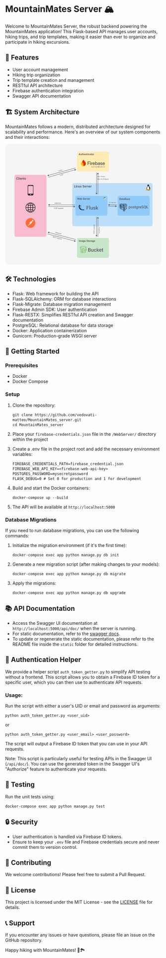 # MountainMates Server 🏔️

Welcome to MountainMates Server, the robust backend powering the MountainMates application! This Flask-based API manages user accounts, hiking trips, and trip templates, making it easier than ever to organize and participate in hiking excursions.

## 🌟 Features

- User account management
- Hiking trip organization
- Trip template creation and management
- RESTful API architecture
- Firebase authentication integration
- Swagger API documentation

## 🏗️ System Architecture
MountainMates follows a modern, distributed architecture designed for scalability and performance. Here's an overview of our system components and their interactions:

![System Architecture](docs/architecture.png)

## 🛠️ Technologies

- Flask: Web framework for building the API
- Flask-SQLAlchemy: ORM for database interactions
- Flask-Migrate: Database migration management
- Firebase Admin SDK: User authentication
- Flask-RESTX: Simplifies RESTful API creation and Swagger documentation
- PostgreSQL: Relational database for data storage
- Docker: Application containerization
- Gunicorn: Production-grade WSGI server

## 🚀 Getting Started

### Prerequisites

- Docker
- Docker Compose

### Setup

1. Clone the repository:
   ```
   git clone https://github.com/vedovati-matteo/MountainMates_server.git
   cd MountainMates_server
   ```

2. Place your `firebase-credentials.json` file in the `/WebServer/` directory within the project

3. Create a .env file in the project root and add the necessary environment variables:
   ```
   FIREBASE_CREDENTIALS_PATH=firebase_credential.json
   FIREBASE_WEB_API_KEY=<firebase-web-api-key>
   POSTGRES_PASSWORD=mysecretpassword
   FLASK_DEBUG=0 # Set 0 for production and 1 for development
   ```

4. Build and start the Docker containers:
   ```
   docker-compose up --build
   ```

5. The API will be available at `http://localhost:5000`

### Database Migrations

If you need to run database migrations, you can use the following commands:

1. Initialize the migration environment (if it's the first time):
    ```
    docker-compose exec app python manage.py db init
    ```

2. Generate a new migration script (after making changes to your models):
    ```
    docker-compose exec app python manage.py db migrate
    ```

3. Apply the migrations:
    ```
    docker-compose exec app python manage.py db upgrade
    ```

## 📚 API Documentation

- Access the Swagger UI documentation at `http://localhost:5000/api/doc/` when the server is running.
- For static documentation, refer to the [swagger docs](https://vedovati-matteo.github.io/MountainMates_server/swagger.html).
- To update or regenerate the static documentation, please refer to the README file inside the `static` folder for detailed instructions.

## 🔑 Authentication Helper

We provide a helper script `auth_token_getter.py` to simplify API testing without a frontend. This script allows you to obtain a Firebase ID token for a specific user, which you can then use to authenticate API requests.

### Usage:

Run the script with either a user's UID or email and password as arguments:

```
python auth_token_getter.py <user_uid>
```
or
```
python auth_token_getter.py <user_email> <user_password>
```

The script will output a Firebase ID token that you can use in your API requests.

Note: This script is particularly useful for testing APIs in the Swagger UI (`/api/doc/`). You can use the generated token in the Swagger UI's "Authorize" feature to authenticate your requests.

## 🧪 Testing

Run the unit tests using:

```
docker-compose exec app python manage.py test
```

## 🔒 Security

- User authentication is handled via Firebase ID tokens.
- Ensure to keep your `.env` file and Firebase credentials secure and never commit them to version control.

## 🤝 Contributing

We welcome contributions! Please feel free to submit a Pull Request.

## 📄 License

This project is licensed under the MIT License - see the [LICENSE](LICENSE) file for details.

## 📞 Support

If you encounter any issues or have questions, please file an issue on the GitHub repository.

Happy hiking with MountainMates! 🥾🏞️
